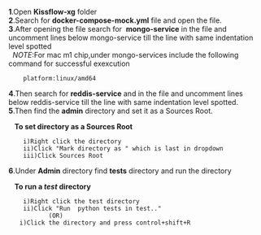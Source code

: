 **1**.Open **Kissflow-xg** folder   
**2**.Search for **docker-compose-mock.yml** file and open the file.  
**3**.After opening the file search for &nbsp;**mongo-service** in the file and uncomment lines below mongo-service till the line with same indentation level spotted  
&nbsp;&nbsp;*NOTE*:For mac m1 chip,under mongo-services include the following command for successful exexcution 

        platform:linux/amd64
**4**.Then search for **reddis-service** and in the file and uncomment lines below reddis-service till the line with same indentation level spotted.  
**5**.Then find the **admin** directory and set it as a Sources Root.  

&nbsp;&nbsp;&nbsp;**To set directory as a Sources Root**

        i)Right click the directory
        ii)Click "Mark directory as " which is last in dropdown
        iii)Click Sources Root
**6**.Under **Admin** directory find **tests** directory and run the directory  

&nbsp;&nbsp;&nbsp;**To run a *test* directory**

        i)Right click the test directory
        ii)Click "Run  python tests in test.."
               (OR)
       i)Click the directory and press control+shift+R
